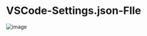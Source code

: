 # VSCode-Settings.json-FIle
![image](https://user-images.githubusercontent.com/34196609/183249134-61376384-5946-4599-afc7-979c29fe182d.png)

